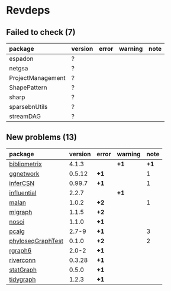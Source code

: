 # Revdeps

## Failed to check (7)

|package           |version |error |warning |note |
|:-----------------|:-------|:-----|:-------|:----|
|espadon           |?       |      |        |     |
|netgsa            |?       |      |        |     |
|ProjectManagement |?       |      |        |     |
|ShapePattern      |?       |      |        |     |
|sharp             |?       |      |        |     |
|sparsebnUtils     |?       |      |        |     |
|streamDAG         |?       |      |        |     |

## New problems (13)

|package           |version |error  |warning |note   |
|:-----------------|:-------|:------|:-------|:------|
|[bibliometrix](problems.md#bibliometrix)|4.1.3   |       |__+1__  |__+1__ |
|[ggnetwork](problems.md#ggnetwork)|0.5.12  |__+1__ |        |1      |
|[inferCSN](problems.md#infercsn)|0.99.7  |__+1__ |        |1      |
|[influential](problems.md#influential)|2.2.7   |       |__+1__  |       |
|[malan](problems.md#malan)|1.0.2   |__+2__ |        |1      |
|[migraph](problems.md#migraph)|1.1.5   |__+2__ |        |       |
|[nosoi](problems.md#nosoi)|1.1.0   |__+1__ |        |       |
|[pcalg](problems.md#pcalg)|2.7-9   |__+1__ |        |3      |
|[phyloseqGraphTest](problems.md#phyloseqgraphtest)|0.1.0   |__+2__ |        |2      |
|[rgraph6](problems.md#rgraph6)|2.0-2   |__+1__ |        |       |
|[riverconn](problems.md#riverconn)|0.3.28  |__+1__ |        |       |
|[statGraph](problems.md#statgraph)|0.5.0   |__+1__ |        |       |
|[tidygraph](problems.md#tidygraph)|1.2.3   |__+1__ |        |       |

